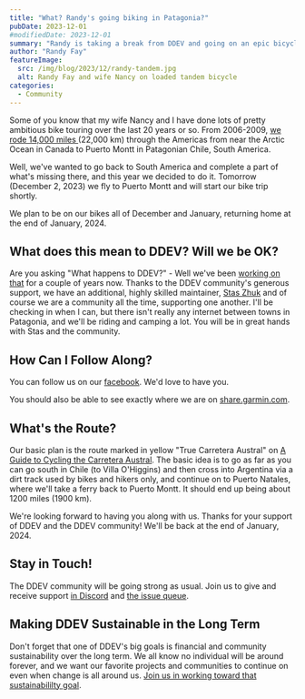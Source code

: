 ```yaml
---
title: "What? Randy's going biking in Patagonia?"
pubDate: 2023-12-01
#modifiedDate: 2023-12-01
summary: "Randy is taking a break from DDEV and going on an epic bicycle tour in Patagonia"
author: "Randy Fay"
featureImage:
  src: /img/blog/2023/12/randy-tandem.jpg
  alt: Randy Fay and wife Nancy on loaded tandem bicycle
categories:
  - Community
---
```


Some of you know that my wife Nancy and I have done lots of pretty ambitious bike touring over the last 20 years or so. From 2006-2009, [we rode 14,000 miles
](https://hobobiker.com)(22,000 km) through the Americas from near the Arctic Ocean in Canada to Puerto Montt in Patagonian Chile, South America.  

Well, we've wanted to go back to South America and complete a part of what's missing there, and this year we decided to do it. Tomorrow (December 2, 2023) we fly to Puerto Montt and will start our bike trip shortly.

We plan to be on our bikes all of December and January, returning home at the end of January, 2024.

## What does this mean to DDEV? Will we be OK?

Are you asking "What happens to DDEV?" - Well we've been [working on that](https://ddev.com/blog/expanding-ddev-maintainer-team) for a couple of years now. Thanks to the DDEV community's generous support, we have an additional, highly skilled maintainer, [Stas Zhuk](https://ddev.com/blog/introducing-maintainer-stas/) and of course we are a community all the time, supporting one another. I'll be checking in when I can, but there isn't really any internet between towns in Patagonia, and we'll be riding and camping a lot. You will be in great hands with Stas and the community.

## How Can I Follow Along?

You can follow us on our [facebook](https://facebook.com/randyfay). We'd love to have you.

You should also be able to see exactly where we are on [share.garmin.com](https://share.garmin.com/randynancy).

## What's the Route?

Our basic plan is the route marked in yellow "True Carretera Austral" on [A Guide to Cycling the Carretera Austral](https://thecarreteraaustral.wordpress.com/route/). The basic idea is to go as far as you can go south in Chile (to Villa O'Higgins) and then cross into Argentina via a dirt track used by bikes and hikers only, and continue on to Puerto Natales, where we'll take a ferry back to Puerto Montt. It should end up being about 1200 miles (1900 km).

We're looking forward to having you along with us. Thanks for your support of DDEV and the DDEV community! We'll be back at the end of January, 2024.

## Stay in Touch!

The DDEV community will be going strong as usual. Join us to give and receive support [in Discord](https://discord.gg/hCZFfAMc5k) and [the issue queue](https://github.com/ddev/ddev/issues). 

## Making DDEV Sustainable in the Long Term

Don't forget that one of DDEV's big goals is financial and community sustainability over the long term. We all know no individual will be around forever, and we want our favorite projects and communities to continue on even when change is all around us. [Join us in working toward that sustainabililty goal](/support-ddev/#sponsor-development).
